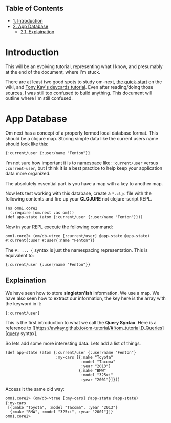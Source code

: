 <div id="table-of-contents">
<h2>Table of Contents</h2>
<div id="text-table-of-contents">
<ul>
<li><a href="#sec-1">1. Introduction</a></li>
<li><a href="#sec-2">2. App Database</a>
<ul>
<li><a href="#sec-2-1">2.1. Explaination</a></li>
</ul>
</li>
</ul>
</div>
</div>

# Introduction<a id="sec-1" name="sec-1"></a>

This will be an evolving tutorial, representing what I know, and
presumably at the end of the document, where I'm stuck.

There are at least two good spots to study om-next,
[the
quick-start](https://github.com/omcljs/om/wiki/Quick-Start-(om.next)) on the wiki, and
[Tony Kay's devcards tutorial](https://github.com/awkay/om-tutorial).
Even after reading/doing those sources, I was still too confused to
build anything.  This document will outline where I'm still confused.

# App Database<a id="sec-2" name="sec-2"></a>

Om next has a concept of a properly formed local database format.
This should be a clojure map.  Storing simple data like the current
users name should look like this:

    {:current/user {:user/name "Fenton"}}

I'm not sure how important it is to namespace like: `:current/user`
versus `:current-user`, but I think it is a best practice to help keep
your application data more organized.

The absolutely essential part is you have a map with a key to another
map.

Now lets test working with this database, create a `*.cljc` file with
the following contents and fire up your **CLOJURE** not clojure-script
REPL.

    (ns omn1.core2
      (:require [om.next :as om]))
    (def app-state (atom {:current/user {:user/name "Fenton"}}))

Now in your REPL execute the following command:

    omn1.core2> (om/db->tree [:current/user] @app-state @app-state)
    #:current{:user #:user{:name "Fenton"}}

The `#: ... {` syntax is just the namespacing representation.  This is
equivalent to:

    {:current/user {:user/name "Fenton"}}

## Explaination<a id="sec-2-1" name="sec-2-1"></a>

We have seen how to store **singleton'ish** information.  We use a map.
We have also seen how to extract our information, the key here is the
array with the keyword in it:

    [:current/user]

This is the first introduction to what we call the **Query Syntax**.
Here is a reference to
[[<https://awkay.github.io/om-tutorial/#!/om_tutorial.D_Queries][query>
syntax].

So lets add some more interesting data.  Lets add a list of things.

    (def app-state (atom {:current/user {:user/name "Fenton"}
                          :my-cars [{:make "Toyota"
                                     :model "Tacoma"
                                     :year "2013"}
                                    {:make "BMW"
                                     :model "325xi"
                                     :year "2001"}]}))

Access it the same old way:

    omn1.core2> (om/db->tree [:my-cars] @app-state @app-state)
    {:my-cars
     [{:make "Toyota", :model "Tacoma", :year "2013"}
      {:make "BMW", :model "325xi", :year "2001"}]}
    omn1.core2>
